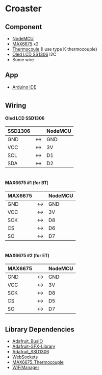 # Croaster

## Component
- [NodeMCU](https://www.google.com/search?hl=en&sxsrf=ALeKk034slgQQ-qStLjnv_7chJWDa-S5Gw%3A1612689502190&source=hp&ei=XrAfYNbhCNrbz7sPpMib4Aw&q=nodemcu&oq=&gs_lcp=CgZwc3ktYWIQAxgAMgcIIxDqAhAnMgcIIxDqAhAnMgcIIxDqAhAnMgcIIxDqAhAnMgcIIxDqAhAnMgcIIxDqAhAnMgcIIxDqAhAnMgcIIxDqAhAnMgcIIxDqAhAnMgcIIxDqAhAnUABYAGChHWgBcAB4AIABAIgBAJIBAJgBAKoBB2d3cy13aXqwAQo&sclient=psy-ab)
- [MAX6675](https://www.google.com/search?hl=en&sxsrf=ALeKk01VCkowocv1aZqhuJ0eXzh2awhIeQ%3A1612691825963&source=hp&ei=cbkfYNnCOMjSz7sP5rO0mAU&q=max6675&oq=max6675&gs_lcp=CgZwc3ktYWIQAzIECCMQJzIECCMQJzIECCMQJzIECAAQQzICCAAyAggAMgIIADICCAAyBQgAEMsBMgIIADoHCCMQ6gIQJzoHCAAQsQMQQzoICAAQsQMQgwE6CAguEMcBEKMCOggILhCxAxCDAToHCAAQFBCHAjoFCAAQkQI6BQgAELEDUN8OWOsgYIYjaAFwAHgAgAHBAogB5QWSAQU1LjMtMZgBAKABAaoBB2d3cy13aXqwAQo&sclient=psy-ab&ved=0ahUKEwiZv6qbwdfuAhVI6XMBHeYZDVMQ4dUDCAY&uact=5) x2
- [Thermocoule](https://www.google.com/search?hl=en&sxsrf=ALeKk00S7-Ax-oK2YpkQu3bOj4OHgYm28A%3A1612691851875&ei=i7kfYMHhNOrFz7sPztmxiAE&q=thermocouple&oq=thermocouple&gs_lcp=CgZwc3ktYWIQAzIECCMQJzIECCMQJzIECCMQJzIECAAQQzIECAAQQzIECAAQQzIECAAQQzIECAAQQzIECAAQQzIECAAQQzoHCCMQsAMQJzoHCAAQRxCwAzoQCC4QxwEQowIQsAMQyAMQQ0oFCDgSATFQvBVYvBVglRxoAXACeACAAYwDiAH7A5IBBzAuMS4wLjGYAQCgAQGqAQdnd3Mtd2l6yAELwAEB&sclient=psy-ab&ved=0ahUKEwiB09mnwdfuAhXq4nMBHc5sDBEQ4dUDCAw&uact=5) (I use type K thermocouple) 
- [Oled LCD SS1306](https://www.google.com/search?hl=en&sxsrf=ALeKk03RkFFDBFM4KPNI0_dUTtMN7Ot6qw%3A1612692050424&ei=UrofYMitGYG_8QO9t524Ag&q=ssd1306&oq=ssd1306&gs_lcp=CgZwc3ktYWIQAzIECCMQJzIECCMQJzIECCMQJzIFCAAQkQIyBQgAEJECMgIIADICCAAyAggAMgIIADIFCAAQywE6BwgjELADECc6BwgAEEcQsAM6BwgAELADEENQ4TxY2D5gz0VoAXACeACAAWmIAf0BkgEDMi4xmAEAoAEBqgEHZ3dzLXdpesgBCsABAQ&sclient=psy-ab&ved=0ahUKEwjInrCGwtfuAhWBX3wKHb1bBycQ4dUDCAw&uact=5) I2C
- Some wire
## App
- [Arduino IDE](https://www.arduino.cc/en/software/)
#

## Wiring
####  Oled LCD SSD1306
| SSD1306 || NodeMCU |
| ------ |------| ------ |
| GND |<->| GND |
| VCC |<->| 3V |
| SCL |<->| D1 |
| SDA |<->| D2 |
#
####  MAX6675 #1 (for BT)
| MAX6675 || NodeMCU |
| ------ | ------ | ------ |
| GND |<->| GND |
| VCC |<->| 3V |
| SCK |<->| D8 |
| CS |<->| D6 |
| SO |<->| D7 |
#
####  MAX6675 #2 (for ET)
| MAX6675 || NodeMCU |
| ------ | ------ | ------ |
| GND |<->| GND |
| VCC |<->| 3V |
| SCK |<->| D8 |
| CS |<->| D5 |
| SO |<->| D7 |
#

## Library Dependencies
- [Adafruit_BusIO](https://github.com/adafruit/Adafruit_BusIO)
- [Adafruit-GFX-Library](https://github.com/adafruit/Adafruit-GFX-Library)
- [Adafruit_SSD1306](https://github.com/adafruit/Adafruit_SSD1306)
- [WebSockets](https://github.com/Links2004/arduinoWebSockets)
- [MAX6675_Thermocouple](https://github.com/YuriiSalimov/MAX6675_Thermocouple)
- [WiFiManager](https://github.com/tzapu/WiFiManager.git)